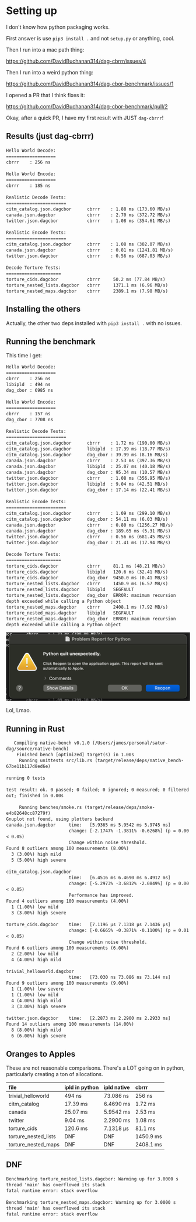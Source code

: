 # Setting up

I don't know how python packaging works.

First answer is use `pip3 install .` and not `setup.py` or anything, cool.

Then I run into a mac path thing:

https://github.com/DavidBuchanan314/dag-cbrrr/issues/4

Then I run into a weird python thing:

https://github.com/DavidBuchanan314/dag-cbor-benchmark/issues/1

I opened a PR that I think fixes it:

https://github.com/DavidBuchanan314/dag-cbor-benchmark/pull/2

Okay, after a quick PR, I have my first result with JUST `dag-cbrrr`!

## Results (just dag-cbrrr)

```
Hello World Decode:
===================
cbrrr    : 256 ns

Hello World Encode:
===================
cbrrr    : 185 ns

Realistic Decode Tests:
=======================
citm_catalog.json.dagcbor      cbrrr    : 1.88 ms (173.60 MB/s)
canada.json.dagcbor            cbrrr    : 2.70 ms (372.72 MB/s)
twitter.json.dagcbor           cbrrr    : 1.08 ms (354.61 MB/s)

Realistic Encode Tests:
=======================
citm_catalog.json.dagcbor      cbrrr    : 1.08 ms (302.07 MB/s)
canada.json.dagcbor            cbrrr    : 0.81 ms (1241.81 MB/s)
twitter.json.dagcbor           cbrrr    : 0.56 ms (687.03 MB/s)

Decode Torture Tests:
=====================
torture_cids.dagcbor           cbrrr     50.2 ms (77.84 MB/s)
torture_nested_lists.dagcbor   cbrrr     1371.1 ms (6.96 MB/s)
torture_nested_maps.dagcbor    cbrrr     2389.1 ms (7.98 MB/s)
```

## Installing the others

Actually, the other two deps installed with `pip3 install .` with no issues.

## Running the benchmark

This time I get:

```
Hello World Decode:
===================
cbrrr    : 256 ns
libipld  : 494 ns
dag_cbor : 6985 ns

Hello World Encode:
===================
cbrrr    : 157 ns
dag_cbor : 7708 ns

Realistic Decode Tests:
=======================
citm_catalog.json.dagcbor      cbrrr    : 1.72 ms (190.00 MB/s)
citm_catalog.json.dagcbor      libipld  : 17.39 ms (18.77 MB/s)
citm_catalog.json.dagcbor      dag_cbor : 39.99 ms (8.16 MB/s)
canada.json.dagcbor            cbrrr    : 2.53 ms (397.36 MB/s)
canada.json.dagcbor            libipld  : 25.07 ms (40.18 MB/s)
canada.json.dagcbor            dag_cbor : 95.34 ms (10.57 MB/s)
twitter.json.dagcbor           cbrrr    : 1.08 ms (356.95 MB/s)
twitter.json.dagcbor           libipld  : 9.04 ms (42.51 MB/s)
twitter.json.dagcbor           dag_cbor : 17.14 ms (22.41 MB/s)

Realistic Encode Tests:
=======================
citm_catalog.json.dagcbor      cbrrr    : 1.09 ms (299.10 MB/s)
citm_catalog.json.dagcbor      dag_cbor : 54.11 ms (6.03 MB/s)
canada.json.dagcbor            cbrrr    : 0.80 ms (1256.27 MB/s)
canada.json.dagcbor            dag_cbor : 189.65 ms (5.31 MB/s)
twitter.json.dagcbor           cbrrr    : 0.56 ms (681.45 MB/s)
twitter.json.dagcbor           dag_cbor : 21.41 ms (17.94 MB/s)

Decode Torture Tests:
=====================
torture_cids.dagcbor           cbrrr     81.1 ms (48.21 MB/s)
torture_cids.dagcbor           libipld   120.6 ms (32.41 MB/s)
torture_cids.dagcbor           dag_cbor  9450.0 ms (0.41 MB/s)
torture_nested_lists.dagcbor   cbrrr     1450.9 ms (6.57 MB/s)
torture_nested_lists.dagcbor   libipld   SEGFAULT
torture_nested_lists.dagcbor   dag_cbor  ERROR: maximum recursion depth exceeded while calling a Python object
torture_nested_maps.dagcbor    cbrrr     2408.1 ms (7.92 MB/s)
torture_nested_maps.dagcbor    libipld   SEGFAULT
torture_nested_maps.dagcbor    dag_cbor  ERROR: maximum recursion depth exceeded while calling a Python object
```

![segfault image](./segfault-001.png)

Lol, Lmao.

## Running in Rust

```
   Compiling native-bench v0.1.0 (/Users/james/personal/satur-dag/source/native-bench)
    Finished bench [optimized] target(s) in 1.00s
     Running unittests src/lib.rs (target/release/deps/native_bench-67be11b117d8ed6e)

running 0 tests

test result: ok. 0 passed; 0 failed; 0 ignored; 0 measured; 0 filtered out; finished in 0.00s

     Running benches/smoke.rs (target/release/deps/smoke-e4b82648cc87279f)
Gnuplot not found, using plotters backend
canada.json.dagcbor     time:   [5.9365 ms 5.9542 ms 5.9745 ms]
                        change: [-2.1747% -1.3811% -0.6268%] (p = 0.00 < 0.05)
                        Change within noise threshold.
Found 8 outliers among 100 measurements (8.00%)
  3 (3.00%) high mild
  5 (5.00%) high severe

citm_catalog.json.dagcbor
                        time:   [6.4516 ms 6.4690 ms 6.4912 ms]
                        change: [-5.2973% -3.6812% -2.0849%] (p = 0.00 < 0.05)
                        Performance has improved.
Found 4 outliers among 100 measurements (4.00%)
  1 (1.00%) low mild
  3 (3.00%) high severe

torture_cids.dagcbor    time:   [7.1196 µs 7.1318 µs 7.1436 µs]
                        change: [-0.6665% -0.3871% -0.1100%] (p = 0.01 < 0.05)
                        Change within noise threshold.
Found 6 outliers among 100 measurements (6.00%)
  2 (2.00%) low mild
  4 (4.00%) high mild

trivial_helloworld.dagcbor
                        time:   [73.030 ns 73.086 ns 73.144 ns]
Found 9 outliers among 100 measurements (9.00%)
  1 (1.00%) low severe
  1 (1.00%) low mild
  4 (4.00%) high mild
  3 (3.00%) high severe

twitter.json.dagcbor    time:   [2.2873 ms 2.2900 ms 2.2933 ms]
Found 14 outliers among 100 measurements (14.00%)
  8 (8.00%) high mild
  6 (6.00%) high severe
```

## Oranges to Apples

These are not reasonable comparisons. There's a LOT going on in python, particularly creating a ton of
allocations.

| file                  | ipld in python    | ipld native   | cbrrr         |
| :---                  | :---              | :---          | :---          |
| trivial_helloworld    | 494 ns            | 73.086 ns     | 256 ns        |
| citm_catalog          | 17.39 ms          | 6.4690 ms     | 1.72 ms       |
| canada                | 25.07 ms          | 5.9542 ms     | 2.53 ms       |
| twitter               | 9.04 ms           | 2.2900 ms     | 1.08 ms       |
| torture_cids          | 120.6 ms          | 7.1318 µs     | 81.1 ms       |
| torture_nested_lists  | DNF               | DNF           | 1450.9 ms     |
| torture_nested_maps   | DNF               | DNF           | 2408.1 ms     |

## DNF

```
Benchmarking torture_nested_lists.dagcbor: Warming up for 3.0000 s
thread 'main' has overflowed its stack
fatal runtime error: stack overflow

Benchmarking torture_nested_maps.dagcbor: Warming up for 3.0000 s
thread 'main' has overflowed its stack
fatal runtime error: stack overflow
```
